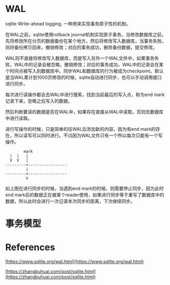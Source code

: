 
# WAL

sqlite Write-ahead logging. 一种用来实现事务原子性的机制。

在WAL之前，sqlite使用rollback journal机制实现原子事务。当修改数据库之前，先将修改所在分页的数据备份在某个地方，然后将修改写入数据库，当事务失败，则将备份拷贝回来，撤销修改；对应的事务成功，删除备份数据，提交修改。

WAL则不直接将修改写入数据库，而是写入另外一个WAL文件中，如果事务失败，WAL中的记录会被忽略，撤销修改；对应的事务成功，WAL中的记录会在某个时间点被写入到数据库中。同步WAL和数据库的行为被成为checkpoint。默认是当WAL累计到1000页修改的时候，sqlite自动进行同步，也可以手动调用接口进行同步。

每次进行读操作都会去WAL中进行搜索，找到当前最后的写入点，称为end mark记录下来，忽略之后写入的数据。

然后判断要读的数据是否在WAL中，如果存在直接从WAL中读取，否则去数据库中进行读取。

进行写操作的时候，只是简单的往WAL后添加新的内容，因为有end mark的存在，所以读写可以同时进行。不过因为WAL文件只有一个所以每次只能有一个写操作。

```
		mark
  |  |	 |
  V  V   |
---------+-----------------
         |
---------+-----------------
		 V
```

如上图在进行同步的时候，当遇到end mark的时候，则需要停止同步，因为此时end mark后的数据正在被某个reader使用，如果进行同步等于重写了数据库中的数据，所以此时会进行一次记录本次同步的距离，下次继续同步。

# 事务模型


# References

[https://www.sqlite.org/wal.html](https://www.sqlite.org/wal.html)

[https://zhangbuhuai.com/post/sqlite.html](https://zhangbuhuai.com/post/sqlite.html)
